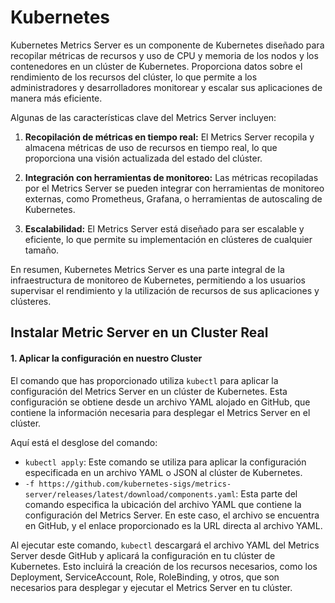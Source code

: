 # Kubernetes

Kubernetes Metrics Server es un componente de Kubernetes diseñado para recopilar métricas de recursos y uso de CPU y memoria de los nodos y los contenedores en un clúster de Kubernetes. Proporciona datos sobre el rendimiento de los recursos del clúster, lo que permite a los administradores y desarrolladores monitorear y escalar sus aplicaciones de manera más eficiente.

Algunas de las características clave del Metrics Server incluyen:

1. **Recopilación de métricas en tiempo real:** El Metrics Server recopila y almacena métricas de uso de recursos en tiempo real, lo que proporciona una visión actualizada del estado del clúster.

2. **Integración con herramientas de monitoreo:** Las métricas recopiladas por el Metrics Server se pueden integrar con herramientas de monitoreo externas, como Prometheus, Grafana, o herramientas de autoscaling de Kubernetes.

3. **Escalabilidad:** El Metrics Server está diseñado para ser escalable y eficiente, lo que permite su implementación en clústeres de cualquier tamaño.

En resumen, Kubernetes Metrics Server es una parte integral de la infraestructura de monitoreo de Kubernetes, permitiendo a los usuarios supervisar el rendimiento y la utilización de recursos de sus aplicaciones y clústeres.

## Instalar Metric Server en un Cluster Real

#### 1. Aplicar la configuración en nuestro Cluster
El comando que has proporcionado utiliza `kubectl` para aplicar la configuración del Metrics Server en un clúster de Kubernetes. Esta configuración se obtiene desde un archivo YAML alojado en GitHub, que contiene la información necesaria para desplegar el Metrics Server en el clúster.

Aquí está el desglose del comando:

- `kubectl apply`: Este comando se utiliza para aplicar la configuración especificada en un archivo YAML o JSON al clúster de Kubernetes.
- `-f https://github.com/kubernetes-sigs/metrics-server/releases/latest/download/components.yaml`: Esta parte del comando especifica la ubicación del archivo YAML que contiene la configuración del Metrics Server. En este caso, el archivo se encuentra en GitHub, y el enlace proporcionado es la URL directa al archivo YAML.

Al ejecutar este comando, `kubectl` descargará el archivo YAML del Metrics Server desde GitHub y aplicará la configuración en tu clúster de Kubernetes. Esto incluirá la creación de los recursos necesarios, como los Deployment, ServiceAccount, Role, RoleBinding, y otros, que son necesarios para desplegar y ejecutar el Metrics Server en tu clúster.